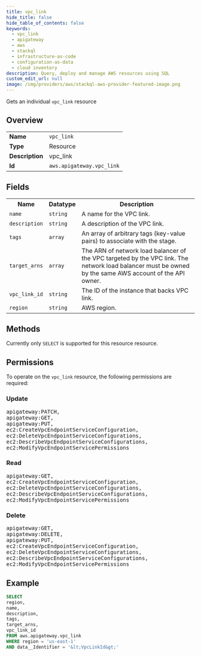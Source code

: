 ```yaml
---
title: vpc_link
hide_title: false
hide_table_of_contents: false
keywords:
  - vpc_link
  - apigateway
  - aws
  - stackql
  - infrastructure-as-code
  - configuration-as-data
  - cloud inventory
description: Query, deploy and manage AWS resources using SQL
custom_edit_url: null
image: /img/providers/aws/stackql-aws-provider-featured-image.png
---
```

Gets an individual <code>vpc_link</code> resource

## Overview
<table><tbody>
<tr><td><b>Name</b></td><td><code>vpc_link</code></td></tr>
<tr><td><b>Type</b></td><td>Resource</td></tr>
<tr><td><b>Description</b></td><td>vpc_link</td></tr>
<tr><td><b>Id</b></td><td><code>aws.apigateway.vpc_link</code></td></tr>
</tbody></table>

## Fields
<table><tbody>
<tr><th>Name</th><th>Datatype</th><th>Description</th></tr>
<tr><td><code>name</code></td><td><code>string</code></td><td>A name for the VPC link.</td></tr>
<tr><td><code>description</code></td><td><code>string</code></td><td>A description of the VPC link.</td></tr>
<tr><td><code>tags</code></td><td><code>array</code></td><td>An array of arbitrary tags (key-value pairs) to associate with the stage.</td></tr>
<tr><td><code>target_arns</code></td><td><code>array</code></td><td>The ARN of network load balancer of the VPC targeted by the VPC link. The network load balancer must be owned by the same AWS account of the API owner.</td></tr>
<tr><td><code>vpc_link_id</code></td><td><code>string</code></td><td>The ID of the instance that backs VPC link.</td></tr>
<tr><td><code>region</code></td><td><code>string</code></td><td>AWS region.</td></tr>

</tbody></table>

## Methods
Currently only <code>SELECT</code> is supported for this resource resource.

## Permissions

To operate on the <code>vpc_link</code> resource, the following permissions are required:

### Update
<pre>
apigateway:PATCH,
apigateway:GET,
apigateway:PUT,
ec2:CreateVpcEndpointServiceConfiguration,
ec2:DeleteVpcEndpointServiceConfigurations,
ec2:DescribeVpcEndpointServiceConfigurations,
ec2:ModifyVpcEndpointServicePermissions</pre>

### Read
<pre>
apigateway:GET,
ec2:CreateVpcEndpointServiceConfiguration,
ec2:DeleteVpcEndpointServiceConfigurations,
ec2:DescribeVpcEndpointServiceConfigurations,
ec2:ModifyVpcEndpointServicePermissions</pre>

### Delete
<pre>
apigateway:GET,
apigateway:DELETE,
apigateway:PUT,
ec2:CreateVpcEndpointServiceConfiguration,
ec2:DeleteVpcEndpointServiceConfigurations,
ec2:DescribeVpcEndpointServiceConfigurations,
ec2:ModifyVpcEndpointServicePermissions</pre>


## Example
```sql
SELECT
region,
name,
description,
tags,
target_arns,
vpc_link_id
FROM aws.apigateway.vpc_link
WHERE region = 'us-east-1'
AND data__Identifier = '&lt;VpcLinkId&gt;'
```
